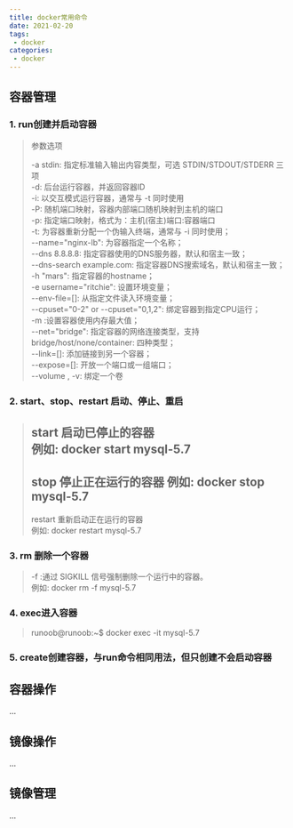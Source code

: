 ```yaml
---
title: docker常用命令
date: 2021-02-20
tags:
 - docker
categories:
 - docker
---
```

## 容器管理
### 1. run创建并启动容器
> 参数选项
> 
> -a stdin: 指定标准输入输出内容类型，可选 STDIN/STDOUT/STDERR 三项  
> -d: 后台运行容器，并返回容器ID  
> -i: 以交互模式运行容器，通常与 -t 同时使用  
> -P: 随机端口映射，容器内部端口随机映射到主机的端口  
> -p: 指定端口映射，格式为：主机(宿主)端口:容器端口  
> -t: 为容器重新分配一个伪输入终端，通常与 -i 同时使用；  
> --name="nginx-lb": 为容器指定一个名称；  
> --dns 8.8.8.8: 指定容器使用的DNS服务器，默认和宿主一致；  
> --dns-search example.com: 指定容器DNS搜索域名，默认和宿主一致；  
> -h "mars": 指定容器的hostname；  
> -e username="ritchie": 设置环境变量；  
> --env-file=[]: 从指定文件读入环境变量；  
> --cpuset="0-2" or --cpuset="0,1,2": 绑定容器到指定CPU运行；  
> -m :设置容器使用内存最大值；  
> --net="bridge": 指定容器的网络连接类型，支持 bridge/host/none/container: 四种类型；  
> --link=[]: 添加链接到另一个容器；  
> --expose=[]: 开放一个端口或一组端口；  
> --volume , -v: 绑定一个卷
### 2. start、stop、restart 启动、停止、重启  
> start 启动已停止的容器  
例如: docker start mysql-5.7  
> ---
> stop 停止正在运行的容器
例如: docker stop mysql-5.7  
> ---
> restart 重新启动正在运行的容器    
例如: docker restart mysql-5.7  
### 3. rm 删除一个容器
> -f :通过 SIGKILL 信号强制删除一个运行中的容器。  
例如: docker rm -f mysql-5.7
### 4. exec进入容器
> runoob@runoob:~$ docker exec -it mysql-5.7
### 5. create创建容器，与run命令相同用法，但只创建不会启动容器
## 容器操作
...
## 镜像操作
...
## 镜像管理
...